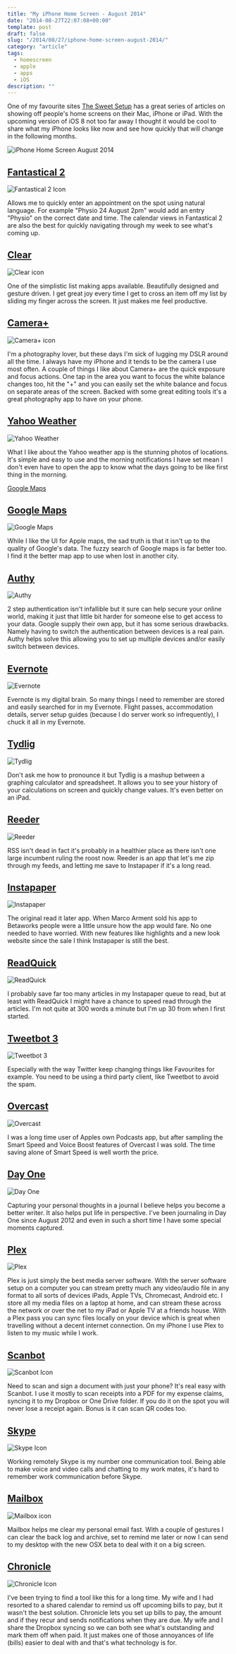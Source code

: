 ```yaml
---
title: "My iPhone Home Screen - August 2014"
date: "2014-08-27T22:07:08+00:00"
template: post
draft: false
slug: "/2014/08/27/iphone-home-screen-august-2014/"
category: "article"
tags:
  - homescreen
  - apple
  - apps
  - iOS
description: ""
---
```


One of my favourite sites <a title="The Sweet Setup" href="http://thesweetsetup.com">The Sweet Setup</a> has a great series of articles on showing off people's home screens on their Mac, iPhone or iPad. With the upcoming version of iOS 8 not too far away I thought it would be cool to share what my iPhone looks like now and see how quickly that will change in the following months.

![iPhone Home Screen August 2014](./home-screen.png)

## [Fantastical 2](https://itunes.apple.com/nz/app/fantastical-2-for-iphone-calendar/id718043190?mt=8&uo=4&at=10lnRx)

![Fantastical 2 Icon](./icon-fantastical2.jpg)

Allows me to quickly enter an appointment on the spot using natural language. For example "Physio 24 August 2pm" would add an entry "Physio" on the correct date and time. The calendar views in Fantastical 2 are also the best for quickly navigating through my week to see what's coming up.

## [Clear](https://itunes.apple.com/nz/app/clear-tasks-reminders-to-do/id493136154?mt=8&uo=4&at=10lnRx)

![Clear icon](./icon-clear.jpg)

One of the simplistic list making apps available. Beautifully designed and gesture driven. I get great joy every time I get to cross an item off my list by sliding my finger across the screen. It just makes me feel productive.

## [Camera+](https://itunes.apple.com/nz/app/camera+/id329670577?mt=8&at=10lnRx)

![Camera+ icon](./icon-camera+.jpg)

I'm a photography lover, but these days I'm sick of lugging my DSLR around all the time. I always have my iPhone and it tends to be the camera I use most often. A couple of things I like about Camera+ are the quick exposure and focus actions. One tap in the area you want to focus the white balance changes too, hit the "+" and you can easily set the white balance and focus on separate areas of the screen. Backed with some great editing tools it's a great photography app to have on your phone.

## [Yahoo Weather](https://itunes.apple.com/nz/app/yahoo-weather/id628677149?mt=8&uo=4&at=10lnRx)

![Yahoo Weather](./icon-yahoo-weather.jpg)

What I like about the Yahoo weather app is the stunning photos of locations. It's simple and easy to use and the morning notifications I have set mean I don't even have to open the app to know what the days going to be like first thing in the morning.

<a title="Google Maps" href="https://itunes.apple.com/us/app/google-maps/id585027354?mt=8&amp;at=10lnRx" target="_blank">Google Maps</a>

## [Google Maps](https://itunes.apple.com/us/app/google-maps/id585027354?mt=8&at=10lnRx)

![Google Maps](./icon-google-maps.jpg)

While I like the UI for Apple maps, the sad truth is that it isn't up to the quality of Google's data. The fuzzy search of Google maps is far better too. I find it the better map app to use when lost in another city.

## [Authy](https://itunes.apple.com/nz/app/authy/id494168017?mt=8&uo=4&at=10lnRx)

![Authy](./icon-authy.jpg)

2 step authentication isn't infallible but it sure can help secure your online world, making it just that little bit harder for someone else to get access to your data. Google supply their own app, but it has some serious drawbacks. Namely having to switch the authentication between devices is a real pain. Authy helps solve this allowing you to set up multiple devices and/or easily switch between devices.

## [Evernote](https://itunes.apple.com/nz/app/evernote/id281796108?mt=8&uo=4&at=10lnRx)

![Evernote](./icon-evernote.jpg)

Evernote is my digital brain. So many things I need to remember are stored and easily searched for in my Evernote. Flight passes, accommodation details, server setup guides (because I do server work so infrequently), I chuck it all in my Evernote.

## [Tydlig](https://itunes.apple.com/nz/app/tydlig-calculator-reimagined/id721606556?mt=8&uo=4&at=10lnRx)

![Tydlig](./icon-tydlig.jpg)

Don't ask me how to pronounce it but Tydlig is a mashup between a graphing calculator and spreadsheet. It allows you to see your history of your calculations on screen and quickly change values. It's even better on an iPad.

## [Reeder](https://itunes.apple.com/nz/app/reeder-2/id697846300?mt=8&at=10lnRx)

![Reeder](./icon-reeder.jpg)

RSS isn't dead in fact it's probably in a healthier place as there isn't one large incumbent ruling the roost now. Reeder is an app that let's me zip through my feeds, and letting me save to Instapaper if it's a long read.

## [Instapaper](https://itunes.apple.com/nz/app/instapaper/id288545208?mt=8&uo=4&at=10lnRx)

![Instapaper](./icon-instapaper.jpg)

The original read it later app. When Marco Arment sold his app to Betaworks people were a little unsure how the app would fare. No one needed to have worried. With new features like highlights and a new look website since the sale I think Instapaper is still the best.

## [ReadQuick](https://itunes.apple.com/nz/app/readquick-speed-reader-for/id515138359?mt=8&at=10lnRx)

![ReadQuick](./icon-readquick.jpg)

I probably save far too many articles in my Instapaper queue to read, but at least with ReadQuick I might have a chance to speed read through the articles. I'm not quite at 300 words a minute but I'm up 30 from when I first started.

## [Tweetbot 3](https://itunes.apple.com/nz/app/tweetbot-3-for-twitter-iphone/id722294701?mt=8&uo=4&at=10lnRx)

![Tweetbot 3](./icon-tweetbot.jpg)

Especially with the&nbsp;way Twitter keep changing things like Favourites for example. You need to be using a third party client, like Tweetbot to avoid the spam.

## [Overcast](https://itunes.apple.com/nz/app/overcast-podcast-player/id888422857?mt=8&uo=4&at=10lnRx)

![Overcast](./icon-overcast.jpg)

I was a long time user of Apples own Podcasts app, but after sampling the Smart Speed and Voice Boost features of Overcast I was sold. The time saving alone of Smart Speed is well worth the price.

## [Day One](https://itunes.apple.com/nz/app/day-one-journal-diary/id421706526?mt=8&uo=4&at=10lnRx)

![Day One](./icon-day-one.jpg)

Capturing your personal thoughts in a journal I believe helps you become a better writer. It also helps put life in perspective. I've been journaling in Day One since August 2012 and even in such a short time I have some special moments captured.

## [Plex](https://itunes.apple.com/nz/app/plex/id383457673?mt=8&uo=4&at=10lnRx)

![Plex](./icon-plex.jpg)

Plex is just simply the best media server software. With the server software setup on a computer you can stream pretty much any video/audio file in any format to all sorts of devices iPads, Apple TVs, Chromecast, Android etc. I store all my media files on a laptop at home, and can stream these across the network or over the net to my iPad or Apple TV at a friends house. With a Plex pass you can sync files locally on your device which is great when travelling without a decent internet connection. On my iPhone I use Plex to listen to my music while I work.

## [Scanbot](https://itunes.apple.com/nz/app/scanbot-pdf-qr-code-scanner/id834854351?mt=8&uo=4&at=10lnRx)

![Scanbot Icon](./icon-scanbot.jpg)

Need to scan and sign a document with just your phone? It's real easy with Scanbot. I use it mostly to scan receipts into a PDF for my expense claims, syncing it to my Dropbox or One Drive folder. If you do it on the spot you will never lose a receipt again. Bonus is it can scan QR codes too.

## [Skype](https://itunes.apple.com/nz/app/skype-for-iphone/id304878510?mt=8&uo=4&at=10lnRx)

![Skype Icon](./icon-skype.jpg)

Working remotely Skype is my number one communication tool. Being able to make voice and video calls and chatting to my work mates, it's hard to remember work communication before Skype.

## [Mailbox](https://itunes.apple.com/nz/app/mailbox/id576502633?mt=8&at=10lnRx)

![Mailbox icon](./icon-mailbox.jpg)

Mailbox helps me clear my personal email fast. With a couple of gestures I can clear the back log and archive, set to remind me later or now I can send to my desktop with the new OSX beta to deal with it on a big screen.

## [Chronicle](https://itunes.apple.com/nz/app/chronicle-bill-reminders/id572561420?mt=8&at=10lnRx)

![Chronicle Icon](./icon-chronicle.jpg)

I've been trying to find a tool like this for a long time. My wife and I had resorted to a shared calendar to remind us off upcoming bills to pay, but it wasn't the best solution. Chronicle lets you set up bills to pay, the amount and if they recur and sends notifications when they are due. My wife and I share the Dropbox syncing so we can both see what's outstanding and mark them off when paid. It just makes one of those annoyances of life (bills) easier to deal with and that's what technology is for.
